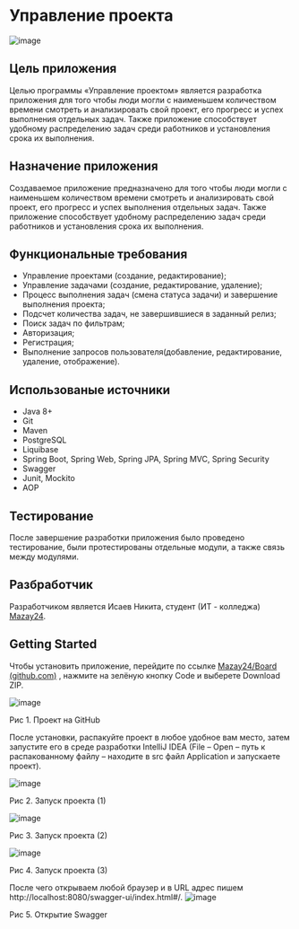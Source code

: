 # Управление проекта
![image](https://github.com/Mazay24/Board/assets/96546414/d46ef8c9-a3fc-4270-a7f7-4e329ec5b82c)

## Цель приложения
Целью программы «Управление проектом» является разработка приложения для того чтобы люди могли с наименьшем количеством времени смотреть и анализировать свой проект, его прогресс и успех выполнения отдельных задач. Также приложение способствует удобному распределению задач среди работников и установления срока их выполнения.
## Назначение приложения
Создаваемое приложение предназначено для того чтобы люди могли с наименьшем количеством времени смотреть и анализировать свой проект, его прогресс и успех выполнения отдельных задач. Также приложение способствует удобному распределению задач среди работников и установления срока их выполнения.
## Функциональные требования
- Управление проектами (создание, редактирование);
- Управление задачами (создание, редактирование, удаление);
- Процесс выполнения задач (смена статуса задачи) и завершение выполнения проекта;
- Подсчет количества задач, не завершившиеся в заданный релиз;
- Поиск задач по фильтрам;
- Авторизация;
- Регистрация;
- Выполнение запросов пользователя(добавление, редактирование, удаление, отображение).
## Использованые источники
- Java 8+
- Git
- Maven
- PostgreSQL
- Liquibase
- Spring Boot, Spring Web, Spring JPA, Spring MVC, Spring Security
- Swagger
- Junit, Mockito
- AOP
## Тестирование
После завершение разработки приложения было проведено тестирование, были протестированы отдельные модули, а также связь между модулями.
## Разбработчик
Разработчиком является Исаев Никита, студент (ИТ - колледжа) [Mazay24](https://github.com/Mazay24/Board).

## Getting Started
Чтобы установить приложение, перейдите по ссылке [Mazay24/Board (github.com)](https://github.com/Mazay24/Board) , нажмите на зелёную кнопку Code и выберете Download ZIP.

![image](https://github.com/Mazay24/Board/assets/96546414/591a0841-ae9b-41f5-acd6-60f5e58d672a)

Рис 1. Проект на GitHub


После установки, распакуйте проект в любое удобное вам место, затем запустите его в среде разработки IntelliJ IDEA (File – Open – путь к распакованному файлу – находите в src файл Application и запускаете проект).

![image](https://github.com/Mazay24/Board/assets/96546414/871f6c4a-3e00-4fb6-aeaa-1cf83632ee28)

Рис 2. Запуск проекта (1)


![image](https://github.com/Mazay24/Board/assets/96546414/9a9f0e28-a2c3-451d-a09c-52030c3d61ca)

Рис 3. Запуск проекта (2)


![image](https://github.com/Mazay24/Board/assets/96546414/eca9abc4-d069-4f0e-aeae-e76d6e31a01a)

Рис 4. Запуск проекта (3)


После чего открываем любой браузер и в URL адрес пишем http://localhost:8080/swagger-ui/index.html#/.
![image](https://github.com/Mazay24/Board/assets/96546414/68fc38a2-2576-405d-bc46-8f4ba44d7d91)

Рис 5. Открытие Swagger

